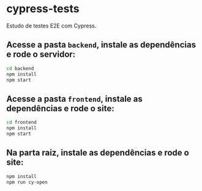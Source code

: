 # cypress-tests

Estudo de testes E2E com Cypress.

## Acesse a pasta `backend`, instale as dependências e rode o servidor:

```bash
cd backend 
npm install
npm start
```

## Acesse a pasta `frontend`, instale as dependências e rode o site:

```bash
cd frontend 
npm install
npm start
```

## Na parta raiz, instale as dependências e rode o site:

```bash
npm install
npm run cy-open
```
